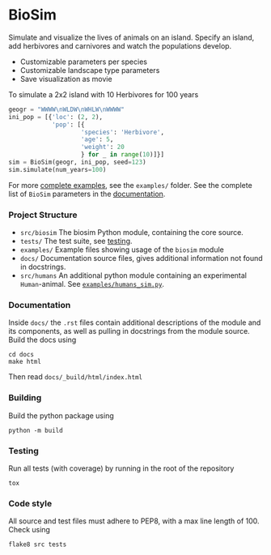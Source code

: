 # BioSim

Simulate and visualize the lives of animals on an island.
Specify an island, add herbivores and carnivores and watch the populations develop.
 - Customizable parameters per species
 - Customizable landscape type parameters
 - Save visualization as movie

To simulate a 2x2 island with 10 Herbivores for 100 years
```python
geogr = "WWWW\nWLDW\nWHLW\nWWWW"
ini_pop = [{'loc': (2, 2), 
            'pop': [{
                    'species': 'Herbivore',
                    'age': 5,
                    'weight': 20
                    } for _ in range(10)]}]
sim = BioSim(geogr, ini_pop, seed=123)
sim.simulate(num_years=100)
```
For more [complete examples](examples/complete_example.py), see the `examples/` folder.
See the complete list of `BioSim` parameters in the [documentation](#documentation).

### Project Structure

 - `src/biosim` The biosim Python module, containing the core source.
 - `tests/` The test suite, see [testing](#testing).
 - `examples/` Example files showing usage of the `biosim` module
 - `docs/` Documentation source files, gives additional information not found in docstrings.
 - `src/humans` An additional python module containing an experimental `Human`-animal. See [`examples/humans_sim.py`](examples/humans_sim.py).

### Documentation

Inside `docs/` the `.rst` files contain additional descriptions
of the module and its components, as well as pulling in docstrings from the module source.
Build the docs using
```shell
cd docs
make html
```
Then read `docs/_build/html/index.html`

### Building

Build the python package using
```shell
python -m build
```

### Testing

Run all tests (with coverage) by running in the root of the repository
```shell
tox
```

### Code style
All source and test files must adhere to PEP8, with a max line length of 100.
Check using
```shell
flake8 src tests
```